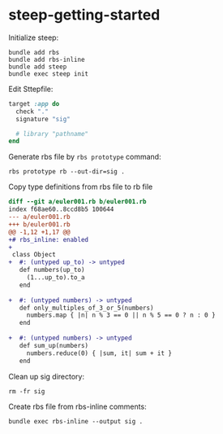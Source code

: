 # steep-getting-started

Initialize steep:

```
bundle add rbs
bundle add rbs-inline
bundle add steep
bundle exec steep init
```

Edit Sttepfile:

```rb
target :app do
  check "."
  signature "sig"

  # library "pathname"
end
```

Generate rbs file by `rbs prototype` command:

```
rbs prototype rb --out-dir=sig .
```

Copy type definitions from rbs file to rb file

```diff
diff --git a/euler001.rb b/euler001.rb
index f68ae60..8ccd8b5 100644
--- a/euler001.rb
+++ b/euler001.rb
@@ -1,12 +1,17 @@
+# rbs_inline: enabled
+
 class Object
+  #: (untyped up_to) -> untyped
   def numbers(up_to)
     (1...up_to).to_a
   end
 
+  #: (untyped numbers) -> untyped
   def only_multiples_of_3_or_5(numbers)
     numbers.map { |n| n % 3 == 0 || n % 5 == 0 ? n : 0 }
   end
 
+  #: (untyped numbers) -> untyped
   def sum_up(numbers)
     numbers.reduce(0) { |sum, it| sum + it }
   end
```

Clean up sig directory:

```
rm -fr sig
```

Create rbs file from rbs-inline comments:

```
bundle exec rbs-inline --output sig .
```
